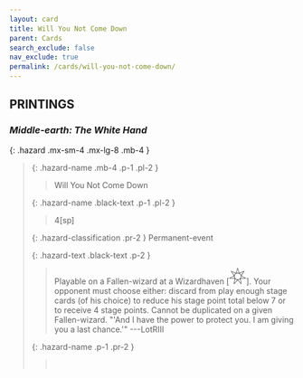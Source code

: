 ```yaml
---
layout: card
title: Will You Not Come Down
parent: Cards
search_exclude: false
nav_exclude: true
permalink: /cards/will-you-not-come-down/
---
```


## PRINTINGS


### _Middle-earth: The White Hand_

{: .hazard .mx-sm-4 .mx-lg-8 .mb-4 }
> {: .hazard-name .mb-4 .p-1 .pl-2 }
> > <div class="hazard-mp"></div>
> > <div class="card-name">Will You Not Come Down</div>
>
> {: .hazard-name .black-text .p-1 .pl-2 }
> > 4[sp]
>
> {: .hazard-classification .pr-2 }
> Permanent-event
>
> {: .hazard-text .black-text .p-2 }
> > Playable on a Fallen-wizard at a Wizardhaven \[![](/assets/images/free-haven.svg)]. Your opponent must choose either: discard from play enough stage cards (of his choice) to reduce his stage point total below 7 or to receive 4 stage points. Cannot be duplicated on a given Fallen-wizard.   "'And I have the power to protect you. I am giving you a last chance.'" ---LotRIII  
>
> {: .hazard-name .p-1 .pr-2 }
> > <div class="card-shield"></div>
> > <div class="card-corruption">&nbsp;</div>
